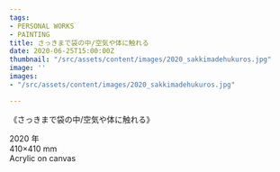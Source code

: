 ```yaml
---
tags:
- PERSONAL WORKS
- PAINTING
title: さっきまで袋の中/空気や体に触れる
date: 2020-06-25T15:00:00Z
thumbnail: "/src/assets/content/images/2020_sakkimadehukuros.jpg"
image: ''
images:
- "/src/assets/content/images/2020_sakkimadehukuros.jpg"

---
```

《さっきまで袋の中/空気や体に触れる》

2020 年  
410×410 mm  
Acrylic on canvas